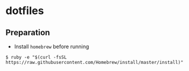 # dotfiles

## Preparation

* Install `homebrew` before running
```
$ ruby -e "$(curl -fsSL https://raw.githubusercontent.com/Homebrew/install/master/install)"
```

